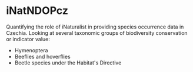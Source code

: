 # iNatNDOPcz
Quantifying the role of iNaturalist in providing species occurrence data in Czechia. Looking at several taxonomic groups of biodiversity conservation or indicator value:
- Hymenoptera 
- Beeflies and hoverflies 
- Beetle species under the Habitat's Directive
